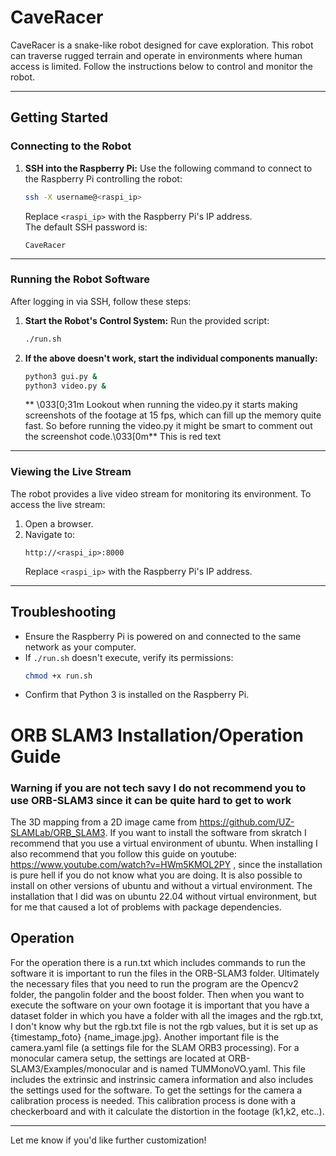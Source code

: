 
# CaveRacer

CaveRacer is a snake-like robot designed for cave exploration. This robot can traverse rugged terrain and operate in environments where human access is limited. Follow the instructions below to control and monitor the robot.

---

## **Getting Started**

### **Connecting to the Robot**
1. **SSH into the Raspberry Pi:**
   Use the following command to connect to the Raspberry Pi controlling the robot:
   ```bash
   ssh -X username@<raspi_ip>
   ```
   Replace `<raspi_ip>` with the Raspberry Pi's IP address.  
   The default SSH password is:  
   ```
   CaveRacer
   ```

---

### **Running the Robot Software**
After logging in via SSH, follow these steps:

1. **Start the Robot's Control System:**
   Run the provided script:
   ```bash
   ./run.sh
   ```

2. **If the above doesn't work, start the individual components manually:**
   ```bash
   python3 gui.py &
   python3 video.py &
   ```
   ** \033[0;31m Lookout when running the video.py it starts making screenshots of the footage at 15 fps, which can fill up the memory quite fast. So before running the video.py it might be smart to comment out the screenshot code.\033[0m**
This is red text
---

### **Viewing the Live Stream**
The robot provides a live video stream for monitoring its environment. To access the live stream:

1. Open a browser.
2. Navigate to:
   ```
   http://<raspi_ip>:8000
   ```
   Replace `<raspi_ip>` with the Raspberry Pi's IP address.

---

## **Troubleshooting**
- Ensure the Raspberry Pi is powered on and connected to the same network as your computer.
- If `./run.sh` doesn't execute, verify its permissions:
  ```bash
  chmod +x run.sh
  ```
- Confirm that Python 3 is installed on the Raspberry Pi.

# **ORB SLAM3 Installation/Operation Guide**
### **Warning if you are not tech savy I do not recommend you to use ORB-SLAM3 since it can be quite hard to get to work**

The 3D mapping from a 2D image came from https://github.com/UZ-SLAMLab/ORB_SLAM3. If you want to install the software from skratch I recommend that you use a virtual environment of ubuntu. When installing I also recommend that you follow this guide on youtube: https://www.youtube.com/watch?v=HWm5KMOL2PY , since the installation is pure hell if you do not know what you are doing. It is also possible to install on other versions of ubuntu and without a virtual environment. The installation that I did was on ubuntu 22.04 without virtual environment, but for me that caused a lot of problems with package dependencies.

## **Operation**
For the operation there is a run.txt which includes commands to run the software it is important to run the files in the ORB-SLAM3 folder. Ultimately the necessary files that you need to run the program are the Opencv2 folder, the pangolin folder and the boost folder. Then when you want to execute the software on your own footage it is important that you have a dataset folder in which you have a folder with all the images and the rgb.txt, I don't know why but the rgb.txt file is not the rgb values, but it is set up as {timestamp_foto} {name_image.jpg}. Another important file is the camera.yaml file (a settings file for the SLAM ORB3 processing). For a monocular camera setup, the settings are located at ORB-SLAM3/Examples/monocular and is named TUMMonoVO.yaml. This file includes the extrinsic and instrinsic camera information and also includes the settings used for the software. To get the settings for the camera a calibration process is needed. This calibration process is done with a checkerboard and with it calculate the distortion in the footage (k1,k2, etc..).
 

---

Let me know if you'd like further customization!

